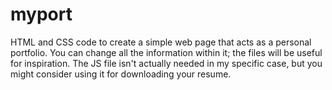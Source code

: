 # myport
HTML and CSS code to create a simple web page that acts as a personal portfolio. You can change all the information within it; the files will be useful for inspiration. The JS file isn't actually needed in my specific case, but you might consider using it for downloading your resume.
